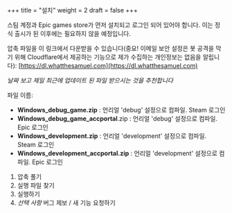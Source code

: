+++
title = "설치"
weight = 2
draft = false
+++
    
스팀 계정과 Epic games store가 먼저 설치되고 로그인 되어 있어야 합니다. 이는 정식 출시가 된 이후에는 필요하지 않을 예정입니다.
     
압축 파일을 이 링크에서 다운받을 수 있습니다(중요! 이메일 보안 설정은 봇 공격을 막기 위해 Cloudflare에서 제공하는 기능으로 제가 수집하는 개인정보는 없음을 알립니다): [https://dl.whatthesamuel.com](https://dl.whatthesamuel.com)    
     
*날짜 보고 제일 최근에 업데이트 된 파일 받으시는 것을 추천합니다*
    
파일 이름:
- **Windows_debug_game.zip** : 언리얼 'debug' 설정으로 컴파일. Steam 로그인
- **Windows_debug_game_accportal**.zip : 언리얼 'debug' 설정으로 컴파일. Epic 로그인
- **Windows_development.zip** : 언리얼 'development' 설정으로 컴파일. Steam 로그인
- **Windows_development_accportal.zip** : 언리얼 'development' 설정으로 컴파일. Epic 로그인

1. 압축 풀기
2. 실행 파일 찾기
3. 실행하기
4. *선택 사항* 버그 제보 / 새 기능 요청하기